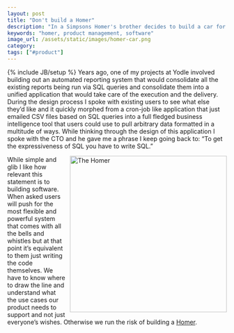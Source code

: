 ```yaml
---
layout: post
title: "Don't build a Homer"
description: "In a Simpsons Homer's brother decides to build a car for the average man and comes to Homer for ideas. The end is that he builds a ridiculous car that no one wants. Don't do that."
keywords: "homer, product management, software"
image_url: /assets/static/images/homer-car.png
category:
tags: ["#product"]
---
```

{% include JB/setup %}
Years ago, one of my projects at Yodle involved building out an automated reporting system that would consolidate all the existing reports being run via SQL queries and consolidate them into a unified application that would take care of the execution and the delivery. During the design process I spoke with existing users to see what else they’d like and it quickly morphed from a cron-job like application that just emailed CSV files based on SQL queries into a full fledged business intelligence tool that users could use to pull arbitrary data formatted in a multitude of ways. While thinking through the design of this application I spoke with the CTO and he gave me a phrase I keep going back to: “To get the expressiveness of SQL you have to write SQL.”

<a href="http://simpsons.wikia.com/wiki/The_Homer">
  <img src="{{ IMG_PATH }}homer-car.png" alt="The Homer" style="float: right; margin-left: 10px; width:360px"/>
</a>

While simple and glib I like how relevant this statement is to building software. When asked users will push for the most flexible and powerful system that comes with all the bells and whistles but at that point it’s equivalent to them just writing the code themselves. We have to know where to draw the line and understand what the use cases our product needs to support and not just everyone’s wishes. Otherwise we run the risk of building a [Homer](http://simpsons.wikia.com/wiki/The_Homer).
